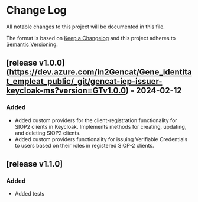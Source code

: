# Change Log

All notable changes to this project will be documented in this file.

The format is based on [Keep a Changelog](http://keepachangelog.com/)
and this project adheres to [Semantic Versioning](http://semver.org/).

## [release v1.0.0] (https://dev.azure.com/in2Gencat/Gene_identitat_empleat_public/_git/gencat-iep-issuer-keycloak-ms?version=GTv1.0.0) - 2024-02-12

### Added
- Added custom providers for the client-registration functionality for SIOP2 clients in Keycloak. Implements methods for creating, updating, and deleting SIOP2 clients.
- Added custom providers functionality for issuing Verifiable Credentials to users based on their roles in registered SIOP-2 clients.

## [release v1.1.0] 
### Added
- Added tests